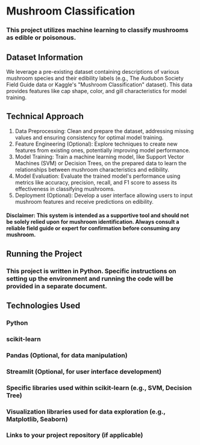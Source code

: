 # Mushroom Classification

### This project utilizes machine learning to classify mushrooms as edible or poisonous.

## Dataset Information
We leverage a pre-existing dataset containing descriptions of various mushroom species and their edibility labels (e.g., The Audubon Society Field Guide data or Kaggle's "Mushroom Classification" dataset). This data provides features like cap shape, color, and gill characteristics for model training.

## Technical Approach
1. Data Preprocessing: Clean and prepare the dataset, addressing missing values and ensuring consistency for optimal model training.
2. Feature Engineering (Optional): Explore techniques to create new features from existing ones, potentially improving model performance.
3. Model Training: Train a machine learning model, like Support Vector Machines (SVM) or Decision Trees, on the prepared data to learn the relationships between mushroom characteristics and edibility.
4. Model Evaluation: Evaluate the trained model's performance using metrics like accuracy, precision, recall, and F1 score to assess its effectiveness in classifying mushrooms.
5. Deployment (Optional): Develop a user interface allowing users to input mushroom features and receive predictions on edibility.
#### Disclaimer: This system is intended as a supportive tool and should not be solely relied upon for mushroom identification.  Always consult a reliable field guide or expert for confirmation before consuming any mushroom.

## Running the Project
### This project is written in Python.  Specific instructions on setting up the environment and running the code will be provided in a separate document.

## Technologies Used
### Python
### scikit-learn
### Pandas (Optional, for data manipulation)
### Streamlit (Optional, for user interface development)
### Specific libraries used within scikit-learn (e.g., SVM, Decision Tree)
### Visualization libraries used for data exploration (e.g., Matplotlib, Seaborn)
### Links to your project repository (if applicable)
